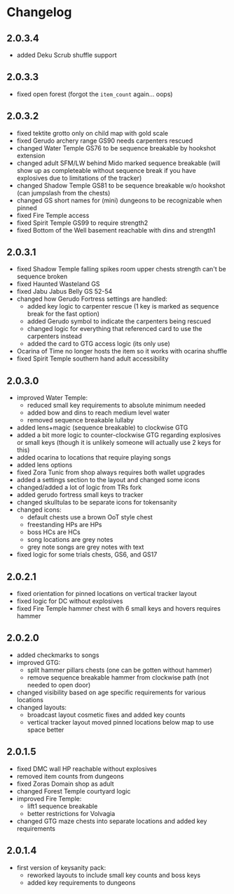# Changelog

## 2.0.3.4

- added Deku Scrub shuffle support

## 2.0.3.3

- fixed open forest (forgot the `item_count` again... oops)

## 2.0.3.2

- fixed tektite grotto only on child map with gold scale
- fixed Gerudo archery range GS90 needs carpenters rescued
- changed Water Temple GS76 to be sequence breakable by hookshot extension
- changed adult SFM/LW behind Mido marked sequence breakable (will show up as completeable without sequence break if you have explosives due to limitations of the tracker)
- changed Shadow Temple GS81 to be sequence breakable w/o hookshot (can jumpslash from the chests)
- changed GS short names for (mini) dungeons to be recognizable when pinned
- fixed Fire Temple access
- fixed Spirit Temple GS99 to require strength2
- fixed Bottom of the Well basement reachable with dins and strength1

## 2.0.3.1

- fixed Shadow Temple falling spikes room upper chests strength can't be sequence broken
- fixed Haunted Wasteland GS
- fixed Jabu Jabus Belly GS 52-54
- changed how Gerudo Fortress settings are handled:
  - added key logic to carpenter rescue (1 key is marked as sequence break for the fast option)
  - added Gerudo symbol to indicate the carpenters being rescued
  - changed logic for everything that referenced card to use the carpenters instead
  - added the card to GTG access logic (its only use)
- Ocarina of Time no longer hosts the item so it works with ocarina shuffle
- fixed Spirit Temple southern hand adult accessibility

## 2.0.3.0

- improved Water Temple:
  - reduced small key requirements to absolute minimum needed
  - added bow and dins to reach medium level water
  - removed sequence breakable lullaby
- added lens+magic (sequence breakable) to clockwise GTG
- added a bit more logic to counter-clockwise GTG regarding explosives or small keys (though it is unlikely someone will actually use 2 keys for this)
- added ocarina to locations that require playing songs
- added lens options
- fixed Zora Tunic from shop always requires both wallet upgrades
- added a settings section to the layout and changed some icons
- changed/added a lot of logic from TRs fork
- added gerudo fortress small keys to tracker
- changed skulltulas to be separate icons for tokensanity
- changed icons:
  - default chests use a brown OoT style chest
  - freestanding HPs are HPs
  - boss HCs are HCs
  - song locations are grey notes
  - grey note songs are grey notes with text
- fixed logic for some trials chests, GS6, and GS17

## 2.0.2.1

- fixed orientation for pinned locations on vertical tracker layout
- fixed logic for DC without explosives
- fixed Fire Temple hammer chest with 6 small keys and hovers requires hammer

## 2.0.2.0

- added checkmarks to songs
- improved GTG:
  - split hammer pillars chests (one can be gotten without hammer)
  - remove sequence breakable hammer from clockwise path (not needed to open door)
- changed visibility based on age specific requirements for various locations
- changed layouts:
  - broadcast layout cosmetic fixes and added key counts
  - vertical tracker layout moved pinned locations below map to use space better

## 2.0.1.5

- fixed DMC wall HP reachable without explosives
- removed item counts from dungeons
- fixed Zoras Domain shop as adult
- changed Forest Temple courtyard logic
- improved Fire Temple:
  - lift1 sequence breakable
  - better restrictions for Volvagia
- changed GTG maze chests into separate locations and added key requirements

## 2.0.1.4

- first version of keysanity pack:
  - reworked layouts to include small key counts and boss keys
  - added key requirements to dungeons
